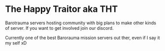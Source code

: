# The Happy Traitor aka THT


Barotrauma servers hosting community with big plans to make other kinds of server.
If you want to get involved join our discord.

Currently one of the best Barorauma mission servers out ther, even if I say it my self xD
